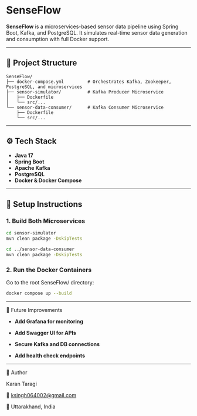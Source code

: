 # SenseFlow

**SenseFlow** is a microservices-based sensor data pipeline using Spring Boot, Kafka, and PostgreSQL. It simulates real-time sensor data generation and consumption with full Docker support.

---

## 📁 Project Structure

```text
SenseFlow/
├── docker-compose.yml         # Orchestrates Kafka, Zookeeper, PostgreSQL, and microservices
├── sensor-simulator/          # Kafka Producer Microservice
│   ├── Dockerfile
│   └── src/...
└── sensor-data-consumer/      # Kafka Consumer Microservice
    ├── Dockerfile
    └── src/...
```

---

## ⚙️ Tech Stack

- **Java 17**
- **Spring Boot**
- **Apache Kafka**
- **PostgreSQL**
- **Docker & Docker Compose**

---

## 🚀 Setup Instructions

### 1. Build Both Microservices

```bash
cd sensor-simulator
mvn clean package -DskipTests

cd ../sensor-data-consumer
mvn clean package -DskipTests
```

### 2. Run the Docker Containers
Go to the root SenseFlow/ directory:
```bash
docker compose up --build
```

---

🧠 Future Improvements

- **Add Grafana for monitoring**

- **Add Swagger UI for APIs**

- **Secure Kafka and DB connections**

- **Add health check endpoints**

---

👤 Author

Karan Taragi

📧 ksingh064002@gmail.com

📍 Uttarakhand, India


